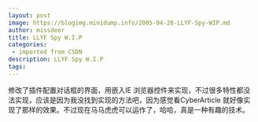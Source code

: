 ```yaml
---
layout: post
image: https://blogimg.minidump.info/2005-04-28-LLYF-Spy-WIP.md
author: missdeer
title: LLYF Spy W.I.P
categories: 
 - imported from CSDN
description: LLYF Spy W.I.P
tags: 
---
```


修改了插件配置对话框的界面，用嵌入IE 浏览器控件来实现，不过很多特性都没法实现，应该是因为我没找到实现的方法吧，因为感觉看CyberArticle 就好像实现了那样的效果。不过现在马马虎虎可以运作了，哈哈，真是一种有趣的技术。
